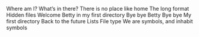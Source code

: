 Where am I?
What’s in there?
There is no place like home
The long format
Hidden files
Welcome
Betty in my first directory
Bye bye Betty
Bye bye My first directory
Back to the future
Lists
File type
 We are symbols, and inhabit symbols 
